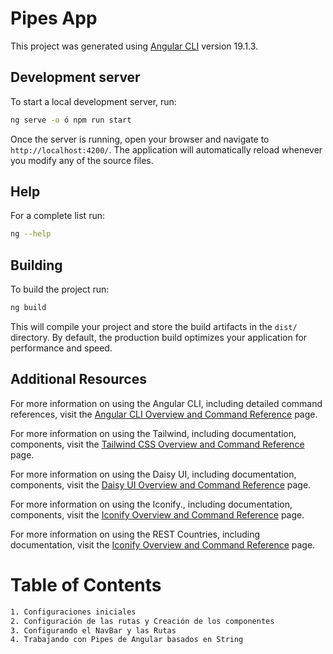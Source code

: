 # Pipes App

This project was generated using [Angular CLI](https://github.com/angular/angular-cli) version 19.1.3.

## Development server

To start a local development server, run:

```bash
ng serve -o ó npm run start
```

Once the server is running, open your browser and navigate to `http://localhost:4200/`. The application will automatically reload whenever you modify any of the source files.

## Help

For a complete list run:

```bash
ng --help
```

## Building

To build the project run:

```bash
ng build
```

This will compile your project and store the build artifacts in the `dist/` directory. By default, the production build optimizes your application for performance and speed.

## Additional Resources

For more information on using the Angular CLI, including detailed command references, visit the [Angular CLI Overview and Command Reference](https://angular.dev/tools/cli) page.

For more information on using the Tailwind, including documentation, components, visit the [Tailwind CSS Overview and Command Reference](https://tailwindcss.com) page.

For more information on using the Daisy UI, including documentation, components, visit the [Daisy UI Overview and Command Reference](https://daisyui.com) page.

For more information on using the Iconify., including documentation, components, visit the [Iconify Overview and Command Reference](https://iconify.design/) page.

For more information on using the REST Countries, including documentation, visit the [Iconify Overview and Command Reference](https://restcountries.com/) page.

# Table of Contents
```bash
1. Configuraciones iniciales
2. Configuración de las rutas y Creación de los componentes
3. Configurando el NavBar y las Rutas
4. Trabajando con Pipes de Angular basados en String
```
